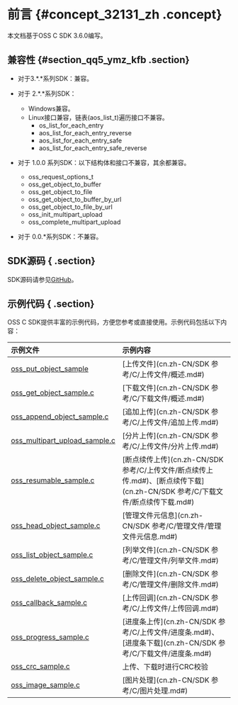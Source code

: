# 前言 {#concept_32131_zh .concept}

本文档基于OSS C SDK 3.6.0编写。

## 兼容性 {#section_qq5_ymz_kfb .section}

-   对于3.\*.\*系列SDK：兼容。

-   对于 2.\*.\*系列SDK：

    -   Windows兼容。
    -   Linux接口兼容，链表\(aos\_list\_t\)遍历接口不兼容。
        -   os\_list\_for\_each\_entry
        -   aos\_list\_for\_each\_entry\_reverse
        -   aos\_list\_for\_each\_entry\_safe
        -   aos\_list\_for\_each\_entry\_safe\_reverse
-   对于 1.0.0 系列SDK：以下结构体和接口不兼容，其余都兼容。

    -   oss\_request\_options\_t
    -   oss\_get\_object\_to\_buffer
    -   oss\_get\_object\_to\_file
    -   oss\_get\_object\_to\_buffer\_by\_url
    -   oss\_get\_object\_to\_file\_by\_url
    -   oss\_init\_multipart\_upload
    -   oss\_complete\_multipart\_upload
-   对于 0.0.\*系列SDK：不兼容。


## SDK源码 { .section}

SDK源码请参见[GitHub](https://github.com/aliyun/aliyun-oss-c-sdk/tree/master)。

## 示例代码 { .section}

OSS C SDK提供丰富的示例代码，方便您参考或直接使用。示例代码包括以下内容：

|示例文件|示例内容|
|:---|:---|
| [oss\_put\_object\_sample](https://github.com/aliyun/aliyun-oss-c-sdk/blob/master/oss_c_sdk_sample/oss_put_object_sample.c) | [上传文件](cn.zh-CN/SDK 参考/C/上传文件/概述.md#) |
| [oss\_get\_object\_sample.c](https://github.com/aliyun/aliyun-oss-c-sdk/blob/master/oss_c_sdk_sample/oss_get_object_sample.c) | [下载文件](cn.zh-CN/SDK 参考/C/下载文件/概述.md#) |
| [oss\_append\_object\_sample.c](https://github.com/aliyun/aliyun-oss-c-sdk/blob/master/oss_c_sdk_sample/oss_append_object_sample.c) | [追加上传](cn.zh-CN/SDK 参考/C/上传文件/追加上传.md#)|
| [oss\_multipart\_upload\_sample.c](https://github.com/aliyun/aliyun-oss-c-sdk/blob/master/oss_c_sdk_sample/oss_multipart_upload_sample.c) | [分片上传](cn.zh-CN/SDK 参考/C/上传文件/分片上传.md#)|
| [oss\_resumable\_sample.c](https://github.com/aliyun/aliyun-oss-c-sdk/blob/master/oss_c_sdk_sample/oss_resumable_sample.c) | [断点续传上传](cn.zh-CN/SDK 参考/C/上传文件/断点续传上传.md#)、[断点续传下载](cn.zh-CN/SDK 参考/C/下载文件/断点续传下载.md#) |
| [oss\_head\_object\_sample.c](https://github.com/aliyun/aliyun-oss-c-sdk/blob/master/oss_c_sdk_sample/oss_head_object_sample.c) | [管理文件元信息](cn.zh-CN/SDK 参考/C/管理文件/管理文件元信息.md#) |
| [oss\_list\_object\_sample.c](https://github.com/aliyun/aliyun-oss-c-sdk/blob/master/oss_c_sdk_sample/oss_list_object_sample.c) |[列举文件](cn.zh-CN/SDK 参考/C/管理文件/列举文件.md#) |
| [oss\_delete\_object\_sample.c](https://github.com/aliyun/aliyun-oss-c-sdk/blob/master/oss_c_sdk_sample/oss_delete_object_sample.c) | [删除文件](cn.zh-CN/SDK 参考/C/管理文件/删除文件.md#) |
| [oss\_callback\_sample.c](https://github.com/aliyun/aliyun-oss-c-sdk/blob/master/oss_c_sdk_sample/oss_callback_sample.c) | [上传回调](cn.zh-CN/SDK 参考/C/上传文件/上传回调.md#) |
| [oss\_progress\_sample.c](https://github.com/aliyun/aliyun-oss-c-sdk/blob/master/oss_c_sdk_sample/oss_progress_sample.c) |[进度条上传](cn.zh-CN/SDK 参考/C/上传文件/进度条.md#)、[进度条下载](cn.zh-CN/SDK 参考/C/下载文件/进度条.md#) |
| [oss\_crc\_sample.c](https://github.com/aliyun/aliyun-oss-c-sdk/blob/master/oss_c_sdk_sample/oss_crc_sample.c) |上传、下载时进行CRC校验|
| [oss\_image\_sample.c](https://github.com/aliyun/aliyun-oss-c-sdk/blob/master/oss_c_sdk_sample/oss_image_sample.c) | [图片处理](cn.zh-CN/SDK 参考/C/图片处理.md#) |

